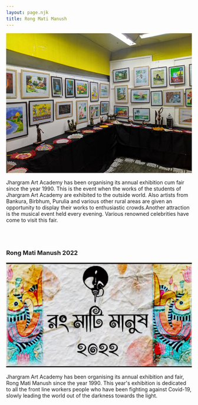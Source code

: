 ```yaml
---
layout: page.njk
title: Rong Mati Manush
---
```

<img src="/assets/images/rmm/image1.jpeg" alt="" />
<p>
Jhargram Art Academy has been organising its annual exhibition cum fair since the year 1990. This is the event when the works of the students of Jhargram Art Academy are exhibited to the outside world. Also artists from Bankura, Birbhum, Purulia and various other rural areas are given an opportunity to display their works to enthusiastic crowds.Another attraction is the musical event held every evening. Various renowned celebrities have come to visit this fair.
</p>
<br/><br/>
<h3>Rong Mati Manush 2022</h3>
<img src="/assets/images/rongmatimanush-2022.png" alt="Banner for Rong Mati Manush 2022, the annual art exhibition." />
<p>
Jhargram Art Academy has been organising its annual exhibition
and fair, Rong Mati Manush since the year 1990. This year's exhibition is dedicated
to all the front line workers people who have been fighting against Covid-19,
slowly leading the world out of the darkness towards the light.
</p>
